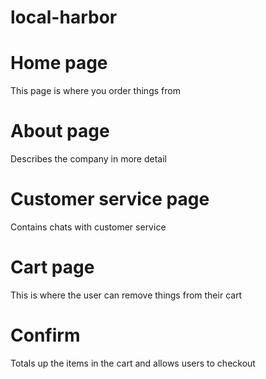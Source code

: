 # local-harbor

# Home page
This page is where you order things from

# About page
Describes the company in more detail

# Customer service page
Contains chats with customer service

# Cart page
This is where the user can remove things from their cart

# Confirm
Totals up the items in the cart and allows users to checkout
